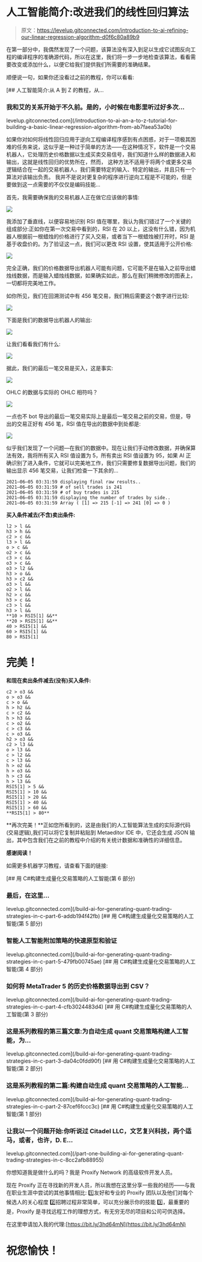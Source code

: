 # 人工智能简介:改进我们的线性回归算法

> 原文：<https://levelup.gitconnected.com/introduction-to-ai-refining-our-linear-regression-algorithm-d0f6c80a89b9>

在第一部分中，我偶然发现了一个问题，该算法没有深入到足以生成它试图反向工程的编译程序的准确源代码，所以在这里，我们将一步一步地检查该算法，看看需要改变或添加什么，以便它给我们提供我们所需要的准确结果。

顺便说一句，如果你还没看过之前的教程，你可以看看:

[](/introduction-to-ai-an-a-to-z-tutorial-for-building-a-basic-linear-regression-algorithm-from-ab7faea53a0b) [## 人工智能简介:从 A 到 Z 的教程，从…

### 我和艾的关系开始于不久前。是的，小时候在电影里听过好多次…

levelup.gitconnected.com](/introduction-to-ai-an-a-to-z-tutorial-for-building-a-basic-linear-regression-algorithm-from-ab7faea53a0b) 

如果你对如何将线性回归应用于逆向工程编译程序感到有点困惑，对于一项极其困难的任务来说，这似乎是一种过于简单的方法——在这种情况下，软件是一个交易机器人，它处理历史价格数据以生成买卖交易信号，我们知道什么样的数据进入和输出，这就是线性回归的优势所在，然而， 这种方法不适用于将两个或更多交易逻辑结合在一起的交易机器人，我们需要特定的输入、特定的输出，并且只有一个算法对该输出负责。 我并不是说对更复杂的程序进行逆向工程是不可能的，但是要做到这一点需要的不仅仅是编码技能…

首先，我需要确保我的交易机器人正在做它应该做的事情:

![](img/371dc5139be5aad78b97b5ec32009ab0.png)

我添加了垂直线，以便容易地识别 RSI 值在哪里，我认为我们错过了一个关键的组成部分:正如你在第一次交易中看到的，RSI 在 20 以上，这没有什么错，因为机器人根据前一根蜡烛的价格进行了买入交易，或者当下一根蜡烛被打开时，RSI 是基于收盘价的。为了验证这一点，我们可以更改 RSI 设置，使其适用于公开价格:

![](img/c971b9d115c98b459665f8b0e68aa289.png)

完全正确，我们的价格数据导出机器人可能有问题，它可能不是在输入之前导出蜡烛线数据，而是输入蜡烛线数据，如果确实如此，那么在我们稍微修改的图表上，一切都将完美地工作。

如你所见，我们在回溯测试中有 456 笔交易，我们稍后需要这个数字进行比较:

![](img/6f1cde042e376e696c801b477d65533a.png)

下面是我们的数据导出机器人的输出:

![](img/8c6c2f377770d8802ac738ad951ed189.png)

让我们看看我们有什么:

![](img/20fbd95508c0a6e13fd43892c5f7e1ea.png)

据此，我们的最后一笔交易是买入，这是事实:

![](img/fb99cd9fadc7881b685a0113eee0a73a.png)

OHLC 的数据与实际的 OHLC 相符吗？

![](img/201b3051ba1d4cb651594bcf9944e13e.png)

一点也不 bot 导出的最后一笔交易实际上是最后一笔交易之前的交易，但是，导出的交易正好有 456 笔，RSI 值在导出的数据中到处都是:

![](img/8867a5ae29f4bfa015f0561f5c9c551a.png)

似乎我们发现了一个问题—在我们的数据中。现在让我们手动修改数据，并确保算法有效，我将所有买入 RSI 值设置为 5，所有卖出 RSI 值设置为 95，如果 AI 正确识别了进入条件，它就可以完美地工作，我们只需要修复数据导出问题，我们的输出显示 456 笔交易，让我们检查一下其余的…

```
2021–06–05 03:31:59 displaying final raw results..
2021–06–05 03:31:59 # of sell trades is 241
2021–06–05 03:31:59 # of buy trades is 215
2021–06–05 03:31:59 displaying the number of trades by side..
2021–06–05 03:31:59 Array ( [1] => 215 [-1] => 241 [0] => 0 )
```

**买入条件减去(不含)卖出条件:**

```
l2 > l &&
h3 > h &&
c2 > c &&
l3 > l &&
o > c &&
o2 > c &&
c3 > c &&
o3 > c &&
o3 > l2 &&
h3 > o &&
h3 > c2 &&
o3 > l &&
o2 > l &&
h2 > c &&
h3 > c &&
c3 > l &&
h3 > l &&
**10 > RSI5[1] &&**
**20 > RSI5[1] &&**
40 > RSI5[1] &&
60 > RSI5[1] &&
80 > RSI5[1]
```

# 完美！

**和现在卖出条件减去(没有)买入条件:**

```
c2 > o3 &&
o > o3 &&
c > o &&
h > h2 &&
c > c2 &&
h > h3 &&
c > o2 &&
c > c3 &&
c > o3 &&
h2 > o3 &&
c2 > l3 &&
o > l3 &&
c > l2 &&
c > l3 &&
h > o2 &&
h > o3 &&
h > c3 &&
h > l3 &&
RSI5[1] > 5 &&
RSI5[1] > 10 &&
RSI5[1] > 20 &&
RSI5[1] > 40 &&
RSI5[1] > 60 &&
**RSI5[1] > 80**
```

**再次完美！**正如您所看到的，这是由我们的人工智能算法生成的实际源代码(交易逻辑),我们可以将它复制并粘贴到 Metaeditor IDE 中，它还会生成 JSON 输出，其中包含我们在之前的教程中介绍的有关统计数据和准确性的详细信息。

**感谢阅读！**

如需更多机器学习教程，请查看下面的链接:

[](/build-ai-for-generating-quant-trading-strategies-in-c-part-6-addb194f42fb) [## 用 C#构建生成量化交易策略的人工智能(第 6 部分)

### 最后，在这里…

levelup.gitconnected.com](/build-ai-for-generating-quant-trading-strategies-in-c-part-6-addb194f42fb) [](/build-ai-for-generating-quant-trading-strategies-in-c-part-5-479fb00745ae) [## 用 C#构建生成量化交易策略的人工智能(第 5 部分)

### 智能人工智能附加策略的快速原型和验证

levelup.gitconnected.com](/build-ai-for-generating-quant-trading-strategies-in-c-part-5-479fb00745ae) [](/build-ai-for-generating-quant-trading-strategies-in-c-part-4-cfb3024483d4) [## 用 C#构建生成量化交易策略的人工智能(第 4 部分)

### 如何将 MetaTrader 5 的历史价格数据导出到 CSV？

levelup.gitconnected.com](/build-ai-for-generating-quant-trading-strategies-in-c-part-4-cfb3024483d4) [](/build-ai-for-generating-quant-trading-strategies-in-c-part-3-da04c0fdd90f) [## 用 C#构建生成量化交易策略的人工智能(第 3 部分)

### 这是系列教程的第三篇文章:为自动生成 quant 交易策略构建人工智能，为…

levelup.gitconnected.com](/build-ai-for-generating-quant-trading-strategies-in-c-part-3-da04c0fdd90f) [](/build-ai-for-generating-quant-trading-strategies-in-c-part-2-87cef6fccc3c) [## 用 C#构建生成量化交易策略的人工智能(第 2 部分)

### 这是系列教程的第二篇:构建自动生成 quant 交易策略的人工智能…

levelup.gitconnected.com](/build-ai-for-generating-quant-trading-strategies-in-c-part-2-87cef6fccc3c) [](/part-one-building-ai-for-generating-quant-trading-strategies-in-c-8cc2afb88955) [## 用 C#构建生成量化交易策略的人工智能(第 1 部分)

### 让我以一个问题开始:你听说过 Citadel LLC，文艺复兴科技，两个适马，或者，也许，D. E…

levelup.gitconnected.com](/part-one-building-ai-for-generating-quant-trading-strategies-in-c-8cc2afb88955) 

你想知道我是做什么的吗？我是 Proxify Network 的高级软件开发人员。

现在 Proxify 正在寻找新的开发人员，所以我想在这里分享一些我的经历——与我在职业生涯中尝试的其他事情相比:
1️⃣友好和专业的 Proxify 团队以及他们对每个候选人的关心程度
2️⃣招聘过程非常简单，可以充分展示你的技能
3️⃣，最重要的是，Proxify 是寻找远程工作的理想方式，有无穷无尽的项目和公司可供选择。

在这里申请加入我的代理:[https://bit.ly/3hd64mN](https://bit.ly/3hd64mN)

# 祝您愉快！